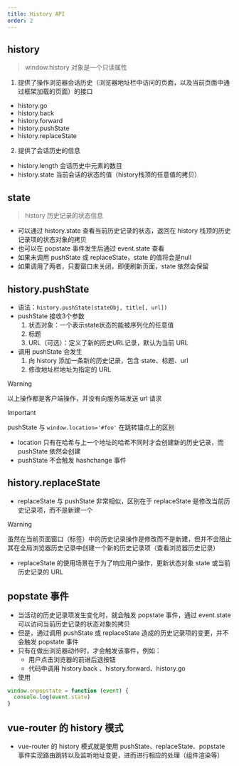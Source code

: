```yaml
---
title: History API
order: 2
---
```


## history

> window.history 对象是一个只读属性

1. 提供了操作浏览器会话历史（浏览器地址栏中访问的页面，以及当前页面中通过框架加载的页面）的接口

- history.go
- history.back
- history.forward
- history.pushState
- history.replaceState

2. 提供了会话历史的信息

- history.length 会话历史中元素的数目
- history.state 当前会话的状态的值（history栈顶的任意值的拷贝）

## state

> history 历史记录的状态信息

- 可以通过 history.state 查看当前历史记录的状态，返回在 history 栈顶的历史记录项的状态对象的拷贝
- 也可以在 popstate 事件发生后通过 event.state 查看
- 如果未调用 pushState 或 replaceState，state 的值将会是null
- 如果调用了两者，只要窗口未关闭，即便刷新页面，state 依然会保留

## history.pushState

- 语法：`history.pushState(stateObj, title[, url])`
- pushState 接收3个参数
  1. 状态对象：一个表示state状态的能被序列化的任意值
  2. 标题
  3. URL（可选）：定义了新的历史URL记录，默认为当前 URL
- 调用 pushState 会发生
  1. 向 history 添加一条新的历史记录，包含 state、标题、url
  2. 修改地址栏地址为指定的 URL

> [!warning]
> 以上操作都是客户端操作，并没有向服务端发送 url 请求

> [!important]
> pushState 与 `window.location='#foo'` 在跳转锚点上的区别
>
> - location 只有在哈希与上一个地址的哈希不同时才会创建新的历史记录，而 pushState 依然会创建
> - pushState 不会触发 hashchange 事件

## history.replaceState

- replaceState 与 pushState 非常相似，区别在于 replaceState 是修改当前历史记录项，而不是新建一个

> [!warning]
> 虽然在当前页面窗口（标签）中的历史记录操作是修改而不是新建，但并不会阻止其在全局浏览器历史记录中创建一个新的历史记录项（查看浏览器历史记录）

- replaceState 的使用场景在于为了响应用户操作，更新状态对象 state 或当前历史记录的 URL

## popstate 事件

- 当活动的历史记录项发生变化时，就会触发 popstate 事件，通过 event.state 可以访问当前历史记录的状态对象的拷贝
- 但是，通过调用 pushState 或 replaceState 造成的历史记录项的变更，并不会触发 popstate 事件
- 只有在做出浏览器动作时，才会触发该事件，例如：
  - 用户点击浏览器的前进后退按钮
  - 代码中调用 history.back 、history.forward、history.go
- 使用

```js
window.onpopstate = function (event) {
  console.log(event.state)
}
```

## vue-router 的 history 模式

- vue-router 的 history 模式就是使用 pushState、replaceState、popstate 事件实现路由跳转以及监听地址变更，进而进行相应的处理（组件渲染等）
